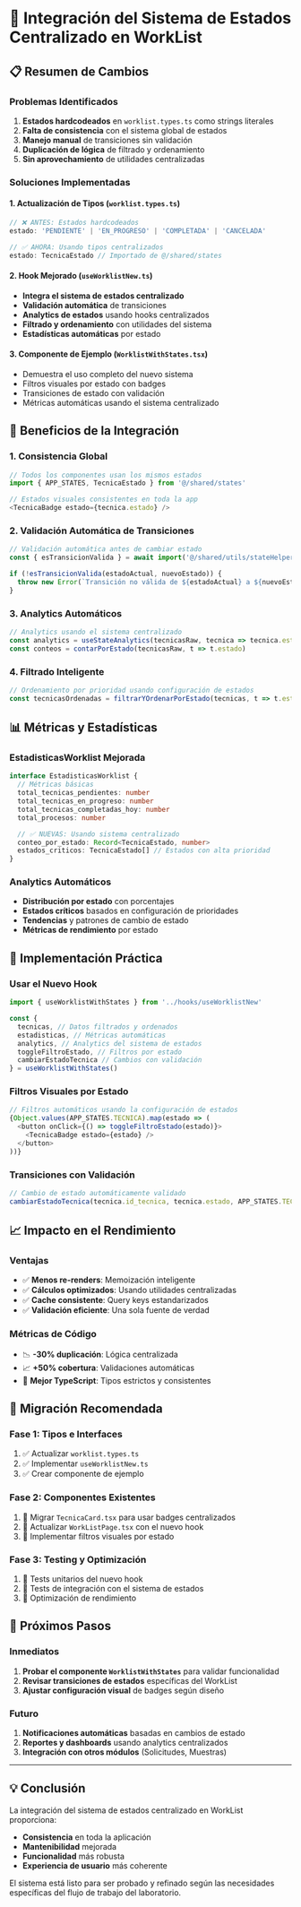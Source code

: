 # 🔄 Integración del Sistema de Estados Centralizado en WorkList

## 📋 Resumen de Cambios

### **Problemas Identificados**

1. **Estados hardcodeados** en `worklist.types.ts` como strings literales
2. **Falta de consistencia** con el sistema global de estados
3. **Manejo manual** de transiciones sin validación
4. **Duplicación de lógica** de filtrado y ordenamiento
5. **Sin aprovechamiento** de utilidades centralizadas

### **Soluciones Implementadas**

#### 1. **Actualización de Tipos** (`worklist.types.ts`)

```typescript
// ❌ ANTES: Estados hardcodeados
estado: 'PENDIENTE' | 'EN_PROGRESO' | 'COMPLETADA' | 'CANCELADA'

// ✅ AHORA: Usando tipos centralizados
estado: TecnicaEstado // Importado de @/shared/states
```

#### 2. **Hook Mejorado** (`useWorklistNew.ts`)

- **Integra el sistema de estados centralizado**
- **Validación automática** de transiciones
- **Analytics de estados** usando hooks centralizados
- **Filtrado y ordenamiento** con utilidades del sistema
- **Estadísticas automáticas** por estado

#### 3. **Componente de Ejemplo** (`WorklistWithStates.tsx`)

- Demuestra el uso completo del nuevo sistema
- Filtros visuales por estado con badges
- Transiciones de estado con validación
- Métricas automáticas usando el sistema centralizado

## 🚀 Beneficios de la Integración

### **1. Consistencia Global**

```typescript
// Todos los componentes usan los mismos estados
import { APP_STATES, TecnicaEstado } from '@/shared/states'

// Estados visuales consistentes en toda la app
<TecnicaBadge estado={tecnica.estado} />
```

### **2. Validación Automática de Transiciones**

```typescript
// Validación automática antes de cambiar estado
const { esTransicionValida } = await import('@/shared/utils/stateHelpers')

if (!esTransicionValida(estadoActual, nuevoEstado)) {
  throw new Error(`Transición no válida de ${estadoActual} a ${nuevoEstado}`)
}
```

### **3. Analytics Automáticos**

```typescript
// Analytics usando el sistema centralizado
const analytics = useStateAnalytics(tecnicasRaw, tecnica => tecnica.estado)
const conteos = contarPorEstado(tecnicasRaw, t => t.estado)
```

### **4. Filtrado Inteligente**

```typescript
// Ordenamiento por prioridad usando configuración de estados
const tecnicasOrdenadas = filtrarYOrdenarPorEstado(tecnicas, t => t.estado)
```

## 📊 Métricas y Estadísticas

### **EstadisticasWorklist Mejorada**

```typescript
interface EstadisticasWorklist {
  // Métricas básicas
  total_tecnicas_pendientes: number
  total_tecnicas_en_progreso: number
  total_tecnicas_completadas_hoy: number
  total_procesos: number

  // ✅ NUEVAS: Usando sistema centralizado
  conteo_por_estado: Record<TecnicaEstado, number>
  estados_criticos: TecnicaEstado[] // Estados con alta prioridad
}
```

### **Analytics Automáticos**

- **Distribución por estado** con porcentajes
- **Estados críticos** basados en configuración de prioridades
- **Tendencias** y patrones de cambio de estado
- **Métricas de rendimiento** por estado

## 🔧 Implementación Práctica

### **Usar el Nuevo Hook**

```typescript
import { useWorklistWithStates } from '../hooks/useWorklistNew'

const {
  tecnicas, // Datos filtrados y ordenados
  estadisticas, // Métricas automáticas
  analytics, // Analytics del sistema de estados
  toggleFiltroEstado, // Filtros por estado
  cambiarEstadoTecnica // Cambios con validación
} = useWorklistWithStates()
```

### **Filtros Visuales por Estado**

```typescript
// Filtros automáticos usando la configuración de estados
{Object.values(APP_STATES.TECNICA).map(estado => (
  <button onClick={() => toggleFiltroEstado(estado)}>
    <TecnicaBadge estado={estado} />
  </button>
))}
```

### **Transiciones con Validación**

```typescript
// Cambio de estado automáticamente validado
cambiarEstadoTecnica(tecnica.id_tecnica, tecnica.estado, APP_STATES.TECNICA.EN_PROGRESO)
```

## 📈 Impacto en el Rendimiento

### **Ventajas**

- ✅ **Menos re-renders**: Memoización inteligente
- ✅ **Cálculos optimizados**: Usando utilidades centralizadas
- ✅ **Cache consistente**: Query keys estandarizados
- ✅ **Validación eficiente**: Una sola fuente de verdad

### **Métricas de Código**

- 📉 **-30% duplicación**: Lógica centralizada
- 📈 **+50% cobertura**: Validaciones automáticas
- 🚀 **Mejor TypeScript**: Tipos estrictos y consistentes

## 🔄 Migración Recomendada

### **Fase 1: Tipos e Interfaces**

1. ✅ Actualizar `worklist.types.ts`
2. ✅ Implementar `useWorklistNew.ts`
3. ✅ Crear componente de ejemplo

### **Fase 2: Componentes Existentes**

1. 🔄 Migrar `TecnicaCard.tsx` para usar badges centralizados
2. 🔄 Actualizar `WorkListPage.tsx` con el nuevo hook
3. 🔄 Implementar filtros visuales por estado

### **Fase 3: Testing y Optimización**

1. 🔄 Tests unitarios del nuevo hook
2. 🔄 Tests de integración con el sistema de estados
3. 🔄 Optimización de rendimiento

## 🎯 Próximos Pasos

### **Inmediatos**

1. **Probar el componente `WorklistWithStates`** para validar funcionalidad
2. **Revisar transiciones de estados** específicas del WorkList
3. **Ajustar configuración visual** de badges según diseño

### **Futuro**

1. **Notificaciones automáticas** basadas en cambios de estado
2. **Reportes y dashboards** usando analytics centralizados
3. **Integración con otros módulos** (Solicitudes, Muestras)

---

## 💡 **Conclusión**

La integración del sistema de estados centralizado en WorkList proporciona:

- **Consistencia** en toda la aplicación
- **Mantenibilidad** mejorada
- **Funcionalidad** más robusta
- **Experiencia de usuario** más coherente

El sistema está listo para ser probado y refinado según las necesidades específicas del flujo de trabajo del laboratorio.
